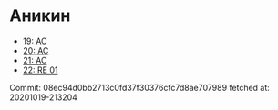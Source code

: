# Аникин
- [19: AC](19.md)
- [20: AC](20.md)
- [21: AC](21.md)
- [22: RE 01](22.md)

Commit: 08ec94d0bb2713c0fd37f30376cfc7d8ae707989
 fetched at: 20201019-213204
